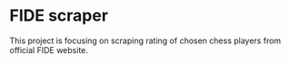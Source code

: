 # FIDE scraper
This project is focusing on scraping rating of chosen chess players from official FIDE website. 
